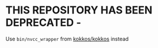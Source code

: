 # THIS REPOSITORY HAS BEEN DEPRECATED -

Use `bin/nvcc_wrapper` from [kokkos/kokkos](https://github.com/kokkos/kokkos) instead
